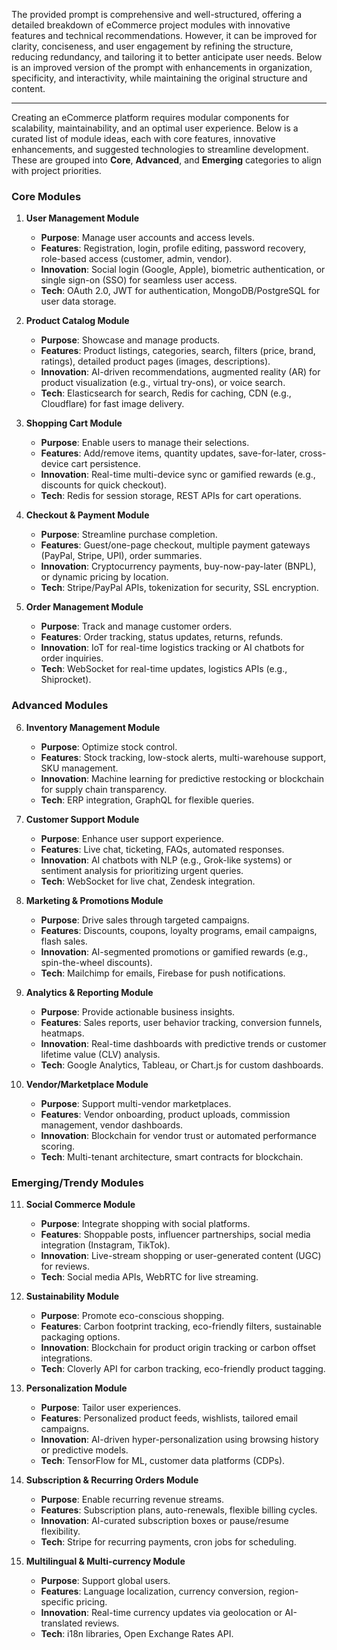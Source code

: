 


The provided prompt is comprehensive and well-structured, offering a detailed breakdown of eCommerce project modules with innovative features and technical recommendations. However, it can be improved for clarity, conciseness, and user engagement by refining the structure, reducing redundancy, and tailoring it to better anticipate user needs. Below is an improved version of the prompt with enhancements in organization, specificity, and interactivity, while maintaining the original structure and content.

---

Creating an eCommerce platform requires modular components for scalability, maintainability, and an optimal user experience. Below is a curated list of module ideas, each with core features, innovative enhancements, and suggested technologies to streamline development. These are grouped into **Core**, **Advanced**, and **Emerging** categories to align with project priorities.

### Core Modules
1. **User Management Module**  
   - **Purpose**: Manage user accounts and access levels.  
   - **Features**: Registration, login, profile editing, password recovery, role-based access (customer, admin, vendor).  
   - **Innovation**: Social login (Google, Apple), biometric authentication, or single sign-on (SSO) for seamless user access.  
   - **Tech**: OAuth 2.0, JWT for authentication, MongoDB/PostgreSQL for user data storage.  

2. **Product Catalog Module**  
   - **Purpose**: Showcase and manage products.  
   - **Features**: Product listings, categories, search, filters (price, brand, ratings), detailed product pages (images, descriptions).  
   - **Innovation**: AI-driven recommendations, augmented reality (AR) for product visualization (e.g., virtual try-ons), or voice search.  
   - **Tech**: Elasticsearch for search, Redis for caching, CDN (e.g., Cloudflare) for fast image delivery.  

3. **Shopping Cart Module**  
   - **Purpose**: Enable users to manage their selections.  
   - **Features**: Add/remove items, quantity updates, save-for-later, cross-device cart persistence.  
   - **Innovation**: Real-time multi-device sync or gamified rewards (e.g., discounts for quick checkout).  
   - **Tech**: Redis for session storage, REST APIs for cart operations.  

4. **Checkout & Payment Module**  
   - **Purpose**: Streamline purchase completion.  
   - **Features**: Guest/one-page checkout, multiple payment gateways (PayPal, Stripe, UPI), order summaries.  
   - **Innovation**: Cryptocurrency payments, buy-now-pay-later (BNPL), or dynamic pricing by location.  
   - **Tech**: Stripe/PayPal APIs, tokenization for security, SSL encryption.  

5. **Order Management Module**  
   - **Purpose**: Track and manage customer orders.  
   - **Features**: Order tracking, status updates, returns, refunds.  
   - **Innovation**: IoT for real-time logistics tracking or AI chatbots for order inquiries.  
   - **Tech**: WebSocket for real-time updates, logistics APIs (e.g., Shiprocket).  

### Advanced Modules
6. **Inventory Management Module**  
   - **Purpose**: Optimize stock control.  
   - **Features**: Stock tracking, low-stock alerts, multi-warehouse support, SKU management.  
   - **Innovation**: Machine learning for predictive restocking or blockchain for supply chain transparency.  
   - **Tech**: ERP integration, GraphQL for flexible queries.  

7. **Customer Support Module**  
   - **Purpose**: Enhance user support experience.  
   - **Features**: Live chat, ticketing, FAQs, automated responses.  
   - **Innovation**: AI chatbots with NLP (e.g., Grok-like systems) or sentiment analysis for prioritizing urgent queries.  
   - **Tech**: WebSocket for live chat, Zendesk integration.  

8. **Marketing & Promotions Module**  
   - **Purpose**: Drive sales through targeted campaigns.  
   - **Features**: Discounts, coupons, loyalty programs, email campaigns, flash sales.  
   - **Innovation**: AI-segmented promotions or gamified rewards (e.g., spin-the-wheel discounts).  
   - **Tech**: Mailchimp for emails, Firebase for push notifications.  

9. **Analytics & Reporting Module**  
   - **Purpose**: Provide actionable business insights.  
   - **Features**: Sales reports, user behavior tracking, conversion funnels, heatmaps.  
   - **Innovation**: Real-time dashboards with predictive trends or customer lifetime value (CLV) analysis.  
   - **Tech**: Google Analytics, Tableau, or Chart.js for custom dashboards.  

10. **Vendor/Marketplace Module**  
    - **Purpose**: Support multi-vendor marketplaces.  
    - **Features**: Vendor onboarding, product uploads, commission management, vendor dashboards.  
    - **Innovation**: Blockchain for vendor trust or automated performance scoring.  
    - **Tech**: Multi-tenant architecture, smart contracts for blockchain.  

### Emerging/Trendy Modules
11. **Social Commerce Module**  
    - **Purpose**: Integrate shopping with social platforms.  
    - **Features**: Shoppable posts, influencer partnerships, social media integration (Instagram, TikTok).  
    - **Innovation**: Live-stream shopping or user-generated content (UGC) for reviews.  
    - **Tech**: Social media APIs, WebRTC for live streaming.  

12. **Sustainability Module**  
    - **Purpose**: Promote eco-conscious shopping.  
    - **Features**: Carbon footprint tracking, eco-friendly filters, sustainable packaging options.  
    - **Innovation**: Blockchain for product origin tracking or carbon offset integrations.  
    - **Tech**: Cloverly API for carbon tracking, eco-friendly product tagging.  

13. **Personalization Module**  
    - **Purpose**: Tailor user experiences.  
    - **Features**: Personalized product feeds, wishlists, tailored email campaigns.  
    - **Innovation**: AI-driven hyper-personalization using browsing history or predictive models.  
    - **Tech**: TensorFlow for ML, customer data platforms (CDPs).  

14. **Subscription & Recurring Orders Module**  
    - **Purpose**: Enable recurring revenue streams.  
    - **Features**: Subscription plans, auto-renewals, flexible billing cycles.  
    - **Innovation**: AI-curated subscription boxes or pause/resume flexibility.  
    - **Tech**: Stripe for recurring payments, cron jobs for scheduling.  

15. **Multilingual & Multi-currency Module**  
    - **Purpose**: Support global users.  
    - **Features**: Language localization, currency conversion, region-specific pricing.  
    - **Innovation**: Real-time currency updates via geolocation or AI-translated reviews.  
    - **Tech**: i18n libraries, Open Exchange Rates API.  

